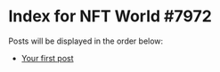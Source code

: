 # Index for NFT World #7972
Posts will be displayed in the order below:

- [Your first post](./001-first.md)

